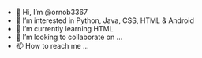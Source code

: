 - 👋 Hi, I’m @ornob3367
- 👀 I’m interested in Python, Java, CSS, HTML & Android
- 🌱 I’m currently learning HTML
- 💞️ I’m looking to collaborate on ...
- 📫 How to reach me ...

<!---
ornob3367/ornob3367 is a ✨ special ✨ repository because its `README.md` (this file) appears on your GitHub profile.
You can click the Preview link to take a look at your changes.
--->
